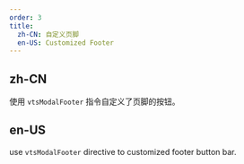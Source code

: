 ```yaml
---
order: 3
title:
  zh-CN: 自定义页脚
  en-US: Customized Footer
---
```


## zh-CN

使用 `vtsModalFooter` 指令自定义了页脚的按钮。

## en-US

use `vtsModalFooter` directive to customized footer button bar.
